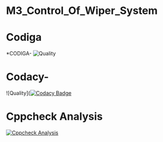 # M3_Control_Of_Wiper_System
# Codiga
*CODIGA-
![Quality](https://api.codiga.io/project/33336/status/svg)
# Codacy-
![Quality]([![Codacy Badge](https://app.codacy.com/project/badge/Grade/9897b755c3834b13b4b8cbff4cb3a87f)](https://www.codacy.com/gh/rohithd81/M3_Control_Of_Wiper_System/dashboard?utm_source=github.com&amp;utm_medium=referral&amp;utm_content=rohithd81/M3_Control_Of_Wiper_System&amp;utm_campaign=Badge_Grade)
# Cppcheck Analysis
[![Cppcheck Analysis](https://github.com/rohithd81/M3_Control_Of_Wiper_System/actions/workflows/cppcheck_analysis.yml/badge.svg)](https://github.com/rohithd81/M3_Control_Of_Wiper_System/actions/workflows/cppcheck_analysis.yml)
